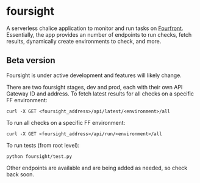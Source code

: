 # foursight #

A serverless chalice application to monitor and run tasks on [Fourfront](https://github.com/4dn-dcic/fourfront). Essentially, the app provides an number of endpoints to run checks, fetch results, dynamically create environments to check, and more.

## Beta version

Foursight is under active development and features will likely change.

There are two foursight stages, dev and prod, each with their own API Gateway ID and address. To fetch latest results for all checks on a specific FF environment:
```
curl -X GET <foursight_address>/api/latest/<environment>/all
```

To run all checks on a specific FF environment:
```
curl -X GET <foursight_address>/api/run/<environment>/all
```

To run tests (from root level):
```
python foursight/test.py
```

Other endpoints are available and are being added as needed, so check back soon.
